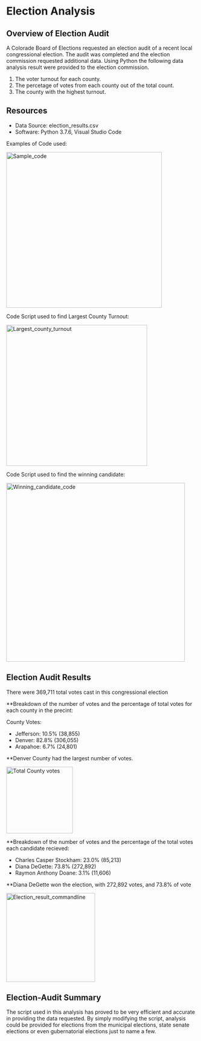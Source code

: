 # Election Analysis

## Overview of Election Audit
A Colorade Board of Elections requested an election audit of a recent local congressional election. The audit was completed and the election commission requested additional data. Using Python the following data analysis result were provided to the election commission.

1. The voter turnout for each county.
2. The percetage of votes from each county out of the total count.
3. The county with the highest turnout.

## Resources
- Data Source: election_results.csv
- Software: Python 3.7.6, Visual Studio Code

Examples of Code used:

<img width="412" alt="Sample_code" src="https://user-images.githubusercontent.com/78699465/111098912-d1c62600-851a-11eb-809b-b0815994994b.png">

Code Script used to find Largest County Turnout:

<img width="373" alt="Largest_county_turnout" src="https://user-images.githubusercontent.com/78699465/111098947-e1456f00-851a-11eb-92fd-a015ef43ed18.png">

Code Script used to find the winning candidate:

<img width="473" alt="Winning_candidate_code" src="https://user-images.githubusercontent.com/78699465/111099127-37b2ad80-851b-11eb-8130-0917ed6b1f51.png">



## Election Audit Results
There were 369,711 total votes cast in this congressional election

**Breakdown of the number of votes and the percentage of total votes for each county in the precint:

County Votes:
- Jefferson: 10.5% (38,855)
- Denver: 82.8% (306,055)
- Arapahoe: 6.7% (24,801)

**Denver County had the largest number of votes.

<img width="176" alt="Total County votes" src="https://user-images.githubusercontent.com/78699465/111097627-46e42c00-8518-11eb-883b-6ab8d2338296.png">



**Breakdown of the number of votes and the percentage of the total votes each candidate recieved:

- Charles Casper Stockham: 23.0% (85,213)
- Diana DeGette: 73.8% (272,892)
- Raymon Anthony Doane: 3.1% (11,606)

**Diana DeGette won the election, with 272,892 votes, and 73.8% of vote

<img width="235" alt="Election_result_commandline" src="https://user-images.githubusercontent.com/78699465/111097595-37fd7980-8518-11eb-8c7e-1d4102390a59.png">




## Election-Audit Summary

The script used in this analysis has proved to be very efficient and accurate in providing the data requested. By simply modifying the script, analysis could be provided for elections from the municipal elections, state senate elections or even gubernatorial elections just to name a few. 
